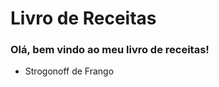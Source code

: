 

# Livro de Receitas #

### Olá, bem vindo ao meu livro de receitas!   


 - Strogonoff de Frango 



  ###
